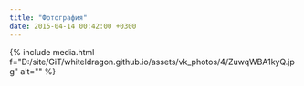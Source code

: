 ```yaml
---
title: "Фотография"
date: 2015-04-14 00:42:00 +0300
---
```



{% include media.html f="D:/site/GiT/whiteldragon.github.io/assets/vk_photos/4/ZuwqWBA1kyQ.jpg" alt="" %}
